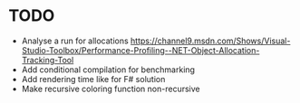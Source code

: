 # TODO

- Analyse a run for allocations
  https://channel9.msdn.com/Shows/Visual-Studio-Toolbox/Performance-Profiling--NET-Object-Allocation-Tracking-Tool
- Add conditional compilation for benchmarking
- Add rendering time like for F# solution
- Make recursive coloring function non-recursive